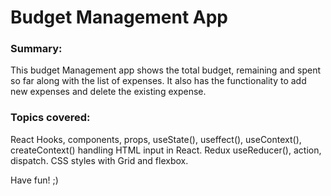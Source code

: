 # Budget Management App

### Summary:
This budget Management app shows the total budget, remaining and spent so far along with the list of expenses. It also has the functionality to add new expenses and delete the existing expense.

### Topics covered:
React Hooks, components, props, useState(), useffect(), useContext(), createContext() handling HTML input in React. Redux useReducer(), action, dispatch. CSS styles with Grid and flexbox.

Have fun! ;)
